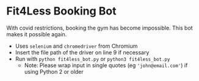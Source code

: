 # Fit4Less Booking Bot

With covid restrictions, booking the gym has become impossible. This bot makes it possible again.

- Uses `selenium` and `chromedriver` from Chromium
- Insert the file path of the driver on line 9 if necessary
- Run with `python fit4less_bot.py` or `python3 fit4less_bot.py`
    - Note: Please wrap input in single quotes (eg `'john@email.com'`) if using Python 2 or older
